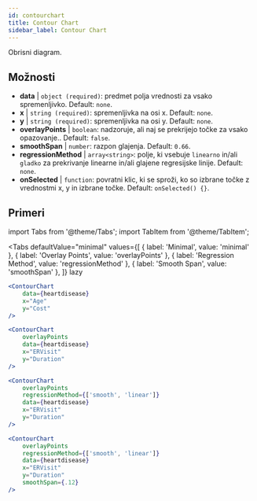 ```yaml
---
id: contourchart
title: Contour Chart
sidebar_label: Contour Chart
---
```


Obrisni diagram.

## Možnosti

* __data__ | `object (required)`: predmet polja vrednosti za vsako spremenljivko. Default: `none`.
* __x__ | `string (required)`: spremenljivka na osi x. Default: `none`.
* __y__ | `string (required)`: spremenljivka na osi y. Default: `none`.
* __overlayPoints__ | `boolean`: nadzoruje, ali naj se prekrijejo točke za vsako opazovanje.. Default: `false`.
* __smoothSpan__ | `number`: razpon glajenja. Default: `0.66`.
* __regressionMethod__ | `array<string>`: polje, ki vsebuje `linearno` in/ali `gladko` za prekrivanje linearne in/ali glajene regresijske linije. Default: `none`.
* __onSelected__ | `function`: povratni klic, ki se sproži, ko so izbrane točke z vrednostmi x, y in izbrane točke. Default: `onSelected() {}`.


## Primeri

import Tabs from '@theme/Tabs';
import TabItem from '@theme/TabItem';

<Tabs
    defaultValue="minimal"
    values={[
        { label: 'Minimal', value: 'minimal' },
        { label: 'Overlay Points', value: 'overlayPoints' },
        { label: 'Regression Method', value: 'regressionMethod' },
        { label: 'Smooth Span', value: 'smoothSpan' },
    ]}
    lazy
>

<TabItem value="minimal">

```jsx live
<ContourChart 
    data={heartdisease} 
    x="Age"
    y="Cost"
/>
```

</TabItem>

<TabItem value="overlayPoints">

```jsx live
<ContourChart 
    overlayPoints 
    data={heartdisease} 
    x="ERVisit"
    y="Duration"
/>
```

</TabItem>

<TabItem value="regressionMethod">

```jsx live
<ContourChart 
    overlayPoints 
    regressionMethod={['smooth', 'linear']}
    data={heartdisease} 
    x="ERVisit"
    y="Duration"
/>
```

</TabItem>

<TabItem value="smoothSpan">

```jsx live
<ContourChart 
    overlayPoints 
    regressionMethod={['smooth', 'linear']}
    data={heartdisease} 
    x="ERVisit"
    y="Duration"
    smoothSpan={.12}
/>
```

</TabItem>

</Tabs>
